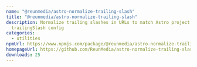 ```yaml
---
name: "@reunmedia/astro-normalize-trailing-slash"
title: "@reunmedia/astro-normalize-trailing-slash"
description: Normalize trailing slashes in URLs to match Astro project's
  trailingSlash config
categories:
  - utilities
npmUrl: https://www.npmjs.com/package/@reunmedia/astro-normalize-trailing-slash
homepageUrl: https://github.com/ReunMedia/astro-normalize-trailing-slash
downloads: 25
---
```

